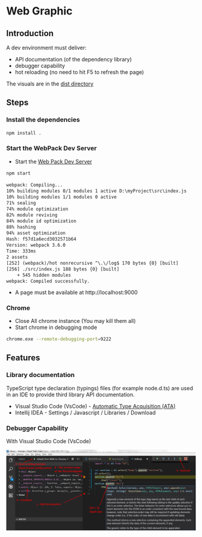 # Web Graphic

## Introduction

A dev environment must deliver:
  * API documentation (of the dependency library)
  * debugger capability
  * hot reloading (no need to hit F5 to refresh the page)

The visuals are in the [dist directory](./dist)

## Steps

### Install the dependencies

```bash
npm install . 
```

### Start the WebPack Dev Server

  * Start the [Web Pack Dev Server](https://gerardnico.com/lang/javascript/webpack/webpack-dev-server)
```bash
npm start
```
```
webpack: Compiling...
10% building modules 0/1 modules 1 active D:\myProject\src\index.js
10% building modules 1/1 modules 0 active
71% sealing
74% module optimization
82% module reviving
84% module id optimization
88% hashing
94% asset optimization
Hash: f57d1a6ecd3032571b64
Version: webpack 3.6.0
Time: 333ms
2 assets
[252] (webpack)/hot nonrecursive ^\.\/log$ 170 bytes {0} [built]
[256] ./src/index.js 188 bytes {0} [built]
    + 545 hidden modules
webpack: Compiled successfully.
```

  * A page must be available at http://localhost:9000

### Chrome

  * Close All chrome instance (You may kill them all)
  * Start chrome in debugging mode

```bash
chrome.exe --remote-debugging-port=9222
```

## Features
### Library documentation
TypeScript type declaration (typings) files (for example node.d.ts) are used in an IDE to provide third library API documentation.

  * Visual Studio Code (VsCode) - [Automatic Type Acquisition (ATA)](https://code.visualstudio.com/docs/languages/javascript#_automatic-type-acquisition)
  * Intellij IDEA - Settings / Javascript / Libraries / Download

### Debugger Capability


With Visual Studio Code (VsCode)

![Alt text](./debug_webpack_vscode.png)


